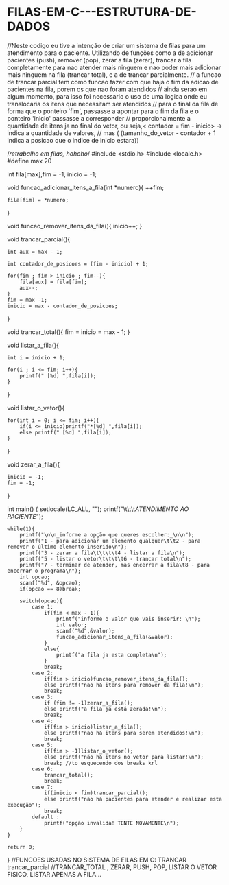 # FILAS-EM-C---ESTRUTURA-DE-DADOS
//Neste codigo eu tive a intenção de criar um sistema de filas para um atendimento para o paciente. Utilizando de funções como a de adicionar pacientes (push), remover (pop), zerar a fila (zerar), trancar a fila completamente para nao atender mais ninguem e nao poder mais adicionar mais ninguem na fila (trancar total), e a de trancar parcialmente.
// a funcao de trancar parcial tem como funcao fazer com que haja o fim da adicao de pacientes na fila, porem os que nao foram atendidos
// ainda serao em algum momento, para isso foi necessario o uso de uma logica onde eu translocaria os itens que necessitam ser atendidos
// para o final da fila de forma que o ponteiro 'fim', passasse a apontar para o fim da fila e o ponteiro 'inicio' passasse a corresponder
// proporcionalmente a quantidade de itens ja no final do vetor, ou seja,< contador = fim - inicio> -> indica a quantidade de valores,
//  mas ( (tamanho_do_vetor - contador + 1 indica a posicao que o indice de inicio estara))


/*retrabalho em filas, hohoho*/
#include <stdio.h>
#include <locale.h>
#define max 20

int fila[max],fim = -1, inicio = -1;

void funcao_adicionar_itens_a_fila(int *numero){
    ++fim;
    
    fila[fim] = *numero;
    
}

void funcao_remover_itens_da_fila(){
    inicio++;
}

void trancar_parcial(){
    
    int aux = max - 1;
    
    int contador_de_posicoes = (fim - inicio) + 1;  
    
    for(fim ; fim > inicio ; fim--){
        fila[aux] = fila[fim];
        aux--;
    }
    fim = max -1;
    inicio = max - contador_de_posicoes;
}

void trancar_total(){
    fim = inicio = max - 1;
}

void listar_a_fila(){
    
    int i = inicio + 1;
    
    for(i ; i <= fim; i++){
        printf(" [%d] ",fila[i]);
    }
}

void listar_o_vetor(){
    
    for(int i = 0; i <= fim; i++){
        if(i <= inicio)printf("*[%d] ",fila[i]);
        else printf(" [%d] ",fila[i]);
    }
}

void zerar_a_fila(){
    
    inicio = -1;
    fim = -1;
    
}

int main()
{
    setlocale(LC_ALL, "");
    printf("\t\t\t*ATENDIMENTO AO PACIENTE*");
        
    while(1){
        printf("\n\n_informe a opção que queres escolher:_\n\n");
        printf("1 - para adicionar um elemento qualquer\t\t2 - para remover o último elemento inserido\n");
        printf("3 - zerar a fila\t\t\t\t4 - listar a fila\n");
        printf("5 - listar o vetor\t\t\t\t6 - trancar total\n");
        printf("7 - terminar de atender, mas encerrar a fila\t8 - para encerrar o programa\n");
        int opcao;
        scanf("%d", &opcao);
        if(opcao == 8)break;
        
        switch(opcao){
            case 1:
                if(fim < max - 1){
                    printf("informe o valor que vais inserir: \n");
                    int valor;
                    scanf("%d",&valor);
                    funcao_adicionar_itens_a_fila(&valor);
                }
                else{
                    printf("a fila ja esta completa\n");
                }
                break;
            case 2:
                if(fim > inicio)funcao_remover_itens_da_fila();
                else printf("nao há itens para remover da fila!\n");
                break;
            case 3:
                if (fim != -1)zerar_a_fila();
                else printf("a fila já está zerada!\n");
                break;
            case 4:
                if(fim > inicio)listar_a_fila();
                else printf("nao há itens para serem atendidos!\n");
                break;
            case 5:
                if(fim > -1)listar_o_vetor();
                else printf("não há itens no vetor para listar!\n");
                break; //to esquecendo dos breaks krl
            case 6:
                trancar_total();
                break;
            case 7:
                if(inicio < fim)trancar_parcial();
                else printf("não há pacientes para atender e realizar esta execução");
                break;
            default :
                printf("opção invalida! TENTE NOVAMENTE\n");
        }
    }

    return 0;
}
//FUNCOES USADAS NO SISTEMA DE FILAS EM C: TRANCAR trancar_parcial
//TRANCAR_TOTAL  ,  ZERAR, PUSH, POP, LISTAR O VETOR FISICO, LISTAR APENAS A FILA...
